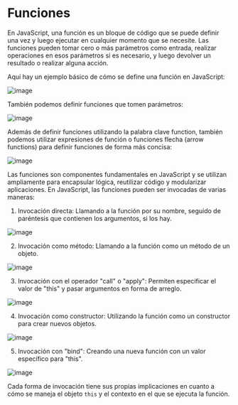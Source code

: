 # Funciones
En JavaScript, una función es un bloque de código que se puede definir una vez y luego
ejecutar en cualquier momento que se necesite. Las funciones pueden tomar cero o más
parámetros como entrada, realizar operaciones en esos parámetros si es necesario, y
luego devolver un resultado o realizar alguna acción.

Aquí hay un ejemplo básico de cómo se define una función en JavaScript:

![image](https://github.com/user-attachments/assets/80550660-a29c-495a-beab-3f8937745df2)

También podemos definir funciones que tomen parámetros:

![image](https://github.com/user-attachments/assets/2220e217-3824-4b20-a34f-a2f37c709502)

Además de definir funciones utilizando la palabra clave function, también podemos
utilizar expresiones de función o funciones flecha (arrow functions) para definir funciones
de forma más concisa:

![image](https://github.com/user-attachments/assets/e9ca0fb6-bb5c-4353-bb6f-39922e8c3846)

Las funciones son componentes fundamentales en JavaScript y se utilizan ampliamente
para encapsular lógica, reutilizar código y modularizar aplicaciones.
En JavaScript, las funciones pueden ser invocadas de varias maneras:
1. Invocación directa: Llamando a la función por su nombre, seguido de paréntesis que
contienen los argumentos, si los hay.

![image](https://github.com/user-attachments/assets/1d860c66-a494-4454-8645-28a22be830c0)

2. Invocación como método: Llamando a la función como un método de un objeto.

![image](https://github.com/user-attachments/assets/e6fb49f2-97c4-45eb-a1db-5473eb2ea400)

3. Invocación con el operador "call" o "apply": Permiten especificar el valor de "this" y
pasar argumentos en forma de arreglo.

![image](https://github.com/user-attachments/assets/42f4cb4d-673e-46f1-8c76-8001522bd731)

4. Invocación como constructor: Utilizando la función como un constructor para crear
nuevos objetos.

![image](https://github.com/user-attachments/assets/440a83ea-ec0e-4e63-b7bb-cf1c63d36e1b)

5. Invocación con "bind": Creando una nueva función con un valor específico para "this".

![image](https://github.com/user-attachments/assets/396bf552-3bf9-4cf0-bc4b-78fa03a8551f)

Cada forma de invocación tiene sus propias implicaciones en cuanto a cómo se maneja
el objeto `this` y el contexto en el que se ejecuta la función.
